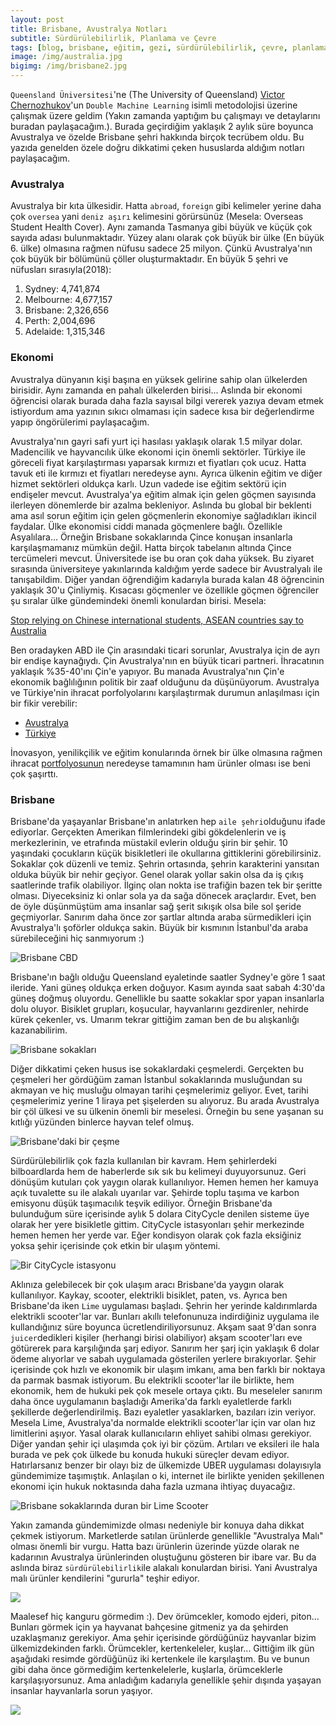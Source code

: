 ```yaml
---
layout: post
title: Brisbane, Avustralya Notları
subtitle: Sürdürülebilirlik, Planlama ve Çevre
tags: [blog, brisbane, eğitim, gezi, sürdürülebilirlik, çevre, planlama]
image: /img/australia.jpg
bigimg: /img/brisbane2.jpg
---
```


`Queensland Üniversitesi`'ne (The University of Queensland) [Victor Chernozhukov](http://www.mit.edu/~vchern/)'un `Double Machine Learning` isimli metodolojisi üzerine çalışmak üzere geldim (Yakın zamanda yaptığım bu çalışmayı ve detaylarını buradan paylaşacağım.). Burada geçirdiğim yaklaşık 2 aylık süre boyunca Avustralya ve özelde Brisbane şehri hakkında birçok tecrübem oldu. Bu yazıda genelden özele doğru dikkatimi çeken hususlarda aldığım notları paylaşacağım. 

### Avustralya

Avustralya bir kıta ülkesidir. Hatta `abroad`, `foreign` gibi kelimeler yerine daha çok `oversea` yani `deniz aşırı` kelimesini görürsünüz (Mesela: Overseas Student Health Cover). Aynı zamanda Tasmanya gibi büyük ve küçük çok sayıda adası bulunmaktadır. Yüzey alanı olarak çok büyük bir ülke (En büyük 6. ülke) olmasına rağmen nüfusu sadece 25 milyon. Çünkü Avustralya'nın çok büyük bir bölümünü çöller oluşturmaktadır. En büyük 5 şehri ve nüfusları sırasıyla(2018):

1. Sydney: 4,741,874
2. Melbourne: 4,677,157
3. Brisbane: 2,326,656
4. Perth: 2,004,696
5. Adelaide: 1,315,346

### Ekonomi

Avustralya dünyanın kişi başına en yüksek gelirine sahip olan ülkelerden birisidir. Aynı zamanda en pahalı ülkelerden birisi... Aslında bir ekonomi öğrencisi olarak burada daha fazla sayısal bilgi vererek yazıya devam etmek istiyordum ama yazının sıkıcı olmaması için sadece kısa bir değerlendirme yapıp öngörülerimi paylaşacağım. 

Avustralya'nın gayri safi yurt içi hasılası yaklaşık olarak 1.5 milyar dolar. Madencilik ve hayvancılık ülke ekonomi için önemli sektörler. Türkiye ile göreceli fiyat karşılaştırması yaparsak kırmızı et fiyatları çok ucuz. Hatta tavuk eti ile kırmızı et fiyatları neredeyse aynı. Ayrıca ülkenin eğitim ve diğer hizmet sektörleri oldukça karlı. Uzun vadede ise eğitim sektörü için endişeler mevcut. Avustralya'ya eğitim almak için gelen göçmen sayısında ilerleyen dönemlerde bir azalma bekleniyor. Aslında bu global bir beklenti ama asıl sorun eğitim için gelen göçmenlerin ekonomiye sağladıkları ikincil faydalar. Ülke ekonomisi ciddi manada göçmenlere bağlı. Özellikle Asyalılara... Örneğin Brisbane sokaklarında Çince konuşan insanlarla karşılaşmamanız mümkün değil. Hatta birçok tabelanın altında Çince tercümeleri mevcut. Üniversitede ise bu oran çok daha yüksek. Bu ziyaret sırasında üniversiteye yakınlarında kaldığım yerde sadece bir Avustralyalı ile tanışabildim. Diğer yandan öğrendiğim kadarıyla burada kalan 48 öğrencinin yaklaşık 30'u Çinliymiş. Kısacası göçmenler ve özellikle göçmen öğrenciler şu sıralar ülke gündemindeki önemli konulardan birisi. Mesela:

[Stop relying on Chinese international students, ASEAN countries say to Australia](https://www.abc.net.au/news/2018-03-21/stop-relying-chinese-international-students-asean-to-australia/9568462)

Ben oradayken ABD ile Çin arasındaki ticari sorunlar, Avustralya için de ayrı bir endişe kaynağıydı. Çin Avustralya'nın en büyük ticari partneri. İhracatının yaklaşık %35-40'ını Çin'e yapıyor. Bu manada Avustralya'nın Çin'e ekonomik bağlılığının politik bir zaaf olduğunu da düşünüyorum. Avustralya ve Türkiye'nin ihracat porfolyolarını karşılaştırmak durumun anlaşılması için bir fikir verebilir:

- [Avustralya](https://tradingeconomics.com/australia/exports-by-country)
- [Türkiye](https://tradingeconomics.com/turkey/exports-by-country)

İnovasyon, yenilikçilik ve eğitim konularında örnek bir ülke olmasına rağmen ihracat [portfolyosunun](https://tradingeconomics.com/australia/exports-by-category) neredeyse tamamının ham ürünler olması ise beni çok şaşırttı. 

### Brisbane

Brisbane'da yaşayanlar Brisbane'ın anlatırken hep `aile şehri`olduğunu ifade ediyorlar. Gerçekten Amerikan filmlerindeki gibi gökdelenlerin ve iş merkezlerinin, ve etrafında müstakil evlerin olduğu şirin bir şehir. 10 yaşındaki çocukların küçük bisikletleri ile okullarına gittiklerini görebilirsiniz. Sokaklar çok düzenli ve temiz. Şehrin ortasında, şehrin karakterini yansıtan olduka büyük bir nehir geçiyor. Genel olarak yollar sakin olsa da iş çıkış saatlerinde trafik olabiliyor. İlginç olan nokta ise trafiğin bazen tek bir şeritte olması. Diyeceksiniz ki onlar sola ya da sağa dönecek araçlardır. Evet, ben de öyle düşünmüştüm ama insanlar sağ şerit sıkışık olsa bile sol şeride geçmiyorlar. Sanırım daha önce zor şartlar altında araba sürmedikleri için Avustralya'lı şoförler oldukça sakin. Büyük bir kısmının İstanbul'da araba sürebileceğini hiç sanmıyorum :)

![Brisbane CBD](/img/brisbane1.jpg)

Brisbane'ın bağlı olduğu Queensland eyaletinde saatler Sydney'e göre 1 saat ileride. Yani güneş oldukça erken doğuyor. Kasım ayında saat sabah 4:30'da güneş doğmuş oluyordu. Genellikle bu saatte sokaklar spor yapan insanlarla dolu oluyor. Bisiklet grupları, koşucular, hayvanlarını gezdirenler, nehirde kürek çekenler, vs. Umarım tekrar gittiğim zaman ben de bu alışkanlığı kazanabilirim. 

![Brisbane sokakları](/img/brisbane3.jpg)

Diğer dikkatimi çeken husus ise sokaklardaki çeşmelerdi. Gerçekten bu çeşmeleri her gördüğüm zaman İstanbul sokaklarında musluğundan su akmayan ve hiç musluğu olmayan tarihi çeşmelerimiz geliyor. Evet, tarihi çeşmelerimiz yerine 1 liraya pet şişelerden su alıyoruz. Bu arada Avustralya bir çöl ülkesi ve su ülkenin önemli bir meselesi. Örneğin bu sene yaşanan su kıtlığı yüzünden binlerce hayvan telef olmuş. 

![Brisbane'daki bir çeşme](/img/brisbanesu.jpg)

Sürdürülebilirlik çok fazla kullanılan bir kavram. Hem şehirlerdeki bilboardlarda hem de haberlerde sık sık bu kelimeyi duyuyorsunuz. Geri dönüşüm kutuları çok yaygın olarak kullanılıyor. Hemen hemen her kamuya açık tuvalette su ile alakalı uyarılar var. Şehirde toplu taşıma ve karbon emisyonu düşük taşımacılık teşvik ediliyor. Örneğin Brisbane'da bulunduğum süre içerisinde aylık 5 dolara CityCycle denilen sisteme üye olarak her yere bisikletle gittim. CityCycle istasyonları şehir merkezinde hemen hemen her yerde var. Eğer kondisyon olarak çok fazla eksiğiniz yoksa şehir içerisinde çok etkin bir ulaşım yöntemi. 

![Bir CityCycle istasyonu](/img/citycycle.jpg)

Aklınıza gelebilecek bir çok ulaşım aracı Brisbane'da yaygın olarak kullanılıyor. Kaykay, scooter, elektrikli bisiklet, paten, vs. Ayrıca ben Brisbane'da iken `Lime` uygulaması başladı. Şehrin her yerinde kaldırımlarda elektrikli scooter'lar var. Bunları akıllı telefonunuza indirdiğiniz uygulama ile kullandığınız süre boyunca ücretlendiriliyorsunuz. Akşam saat 9'dan sonra `juicer`dedikleri kişiler (herhangi birisi olabiliyor) akşam scooter'ları eve götürerek para karşılığında şarj ediyor. Sanırım her şarj için yaklaşık 6 dolar ödeme alıyorlar ve sabah uygulamada gösterilen yerlere bırakıyorlar. Şehir içerisinde çok hızlı ve ekonomik bir ulaşım imkanı, ama ben farklı bir noktaya da parmak basmak istiyorum. Bu elektrikli scooter'lar ile birlikte, hem ekonomik, hem de hukuki pek çok mesele ortaya çıktı. Bu meseleler sanırım daha önce uygulamanın başladığı Amerika'da farklı eyaletlerde farklı şekillerde değerlendirilmiş. Bazı eyaletler yasaklarken, bazıları izin veriyor. Mesela Lime, Avustralya'da normalde elektrikli scooter'lar için var olan hız limitlerini aşıyor. Yasal olarak kullanıcıların ehliyet sahibi olması gerekiyor. Diğer yandan şehir içi ulaşımda çok iyi bir çözüm. Artıları ve eksileri ile hala burada ve pek çok ülkede bu konuda hukuki süreçler devam ediyor. Hatırlarsanız benzer bir olayı biz de ülkemizde UBER uygulaması dolayısıyla gündemimize taşımıştık. Anlaşılan o ki, internet ile birlikte yeniden şekillenen ekonomi için hukuk noktasında daha fazla uzmana ihtiyaç duyacağız. 

![Brisbane sokaklarında duran bir Lime Scooter](/img/limescooter.jpg)

Yakın zamanda gündemimizde olması nedeniyle bir konuya daha dikkat çekmek istiyorum. Marketlerde satılan ürünlerde genellikle "Avustralya Malı" olması önemli bir vurgu. Hatta bazı ürünlerin üzerinde yüzde olarak ne kadarının Avustralya ürünlerinden oluştuğunu gösteren bir ibare var. Bu da aslında biraz `sürdürülebilirlik`ile alakalı konulardan birisi. Yani Avustralya malı ürünler kendilerini "gururla" teşhir ediyor.

![](/img/spagetti.jpg)

Maalesef hiç kanguru görmedim :). Dev örümcekler, komodo ejderi, piton... Bunları görmek için ya hayvanat bahçesine gitmeniz ya da şehirden uzaklaşmanız gerekiyor. Ama şehir içerisinde gördüğünüz hayvanlar bizim ülkemizdekinden farklı. Örümcekler, kertenkeleler, kuşlar... Gittiğim ilk gün aşağıdaki resimde gördüğünüz iki kertenkele ile karşılaştım. Bu ve bunun gibi daha önce görmediğim kertenkelelerle, kuşlarla, örümceklerle karşılaşıyorsunuz. Ama anladığım kadarıyla genellikle şehir dışında yaşayan insanlar hayvanlarla sorun yaşıyor. 

![](/img/kertenkele.jpg)